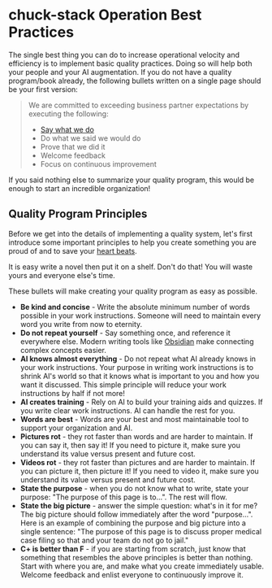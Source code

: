 
# chuck-stack Operation Best Practices

The single best thing you can do to increase operational velocity and efficiency is to implement basic quality practices. Doing so will help both your people and your AI augmentation. If you do not have a quality program/book already, the following bullets written on a single page should be your first version:

>We are committed to exceeding business partner expectations by executing the following:
>
>- [Say what we do](./best-practices-operation-say.md)
>- Do what we said we would do
>- Prove that we did it
>- Welcome feedback
>- Focus on continuous improvement

If you said nothing else to summarize your quality program, this would be enough to start an incredible organization!

## Quality Program Principles

Before we get into the details of implementing a quality system, let's first introduce some important principles to help you create something you are proud of and to save your [heart beats](./stack-faq.md#saving-heartbeats).

It is easy write a novel then put it on a shelf. Don't do that! You will waste yours and everyone else's time.

These bullets will make creating your quality program as easy as possible.

- **Be kind and concise** - Write the absolute minimum number of words possible in your work instructions. Someone will need to maintain every word you write from now to eternity.
- **Do not repeat yourself** - Say something once, and reference it everywhere else. Modern writing tools like [Obsidian](./tool-obsidian.md) make connecting complex concepts easier.
- **AI knows almost everything** - Do not repeat what AI already knows in your work instructions. Your purpose in writing work instructions is to shrink AI's world so that it knows what is important to you and how you want it discussed. This simple principle will reduce your work instructions by half if not more!
- **AI creates training** - Rely on AI to build your training aids and quizzes. If you write clear work instructions. AI can handle the rest for you.
- **Words are best** - Words are your best and most maintainable tool to support your organization and AI.
- **Pictures rot** - they rot faster than words and are harder to maintain. If you can say it, then say it! If you need to picture it, make sure you understand its value versus present and future cost.
- **Videos rot** - they rot faster than pictures and are harder to maintain. If you can picture it, then picture it! If you need to video it, make sure you understand its value versus present and future cost.
- **State the purpose** - when you do not know what to write, state your purpose: "The purpose of this page is to...". The rest will flow.
- **State the big picture** - answer the simple question: what's in it for me? The big picture should follow immediately after the word "purpose...". Here is an example of combining the purpose and big picture into a single sentence: "The purpose of this page is to discuss proper medical case filing so that and your team do not go to jail."
- **C+ is better than F** - if you are starting from scratch, just know that something that resembles the above principles is better than nothing. Start with where you are, and make what you create immediately usable. Welcome feedback and enlist everyone to continuously improve it.
